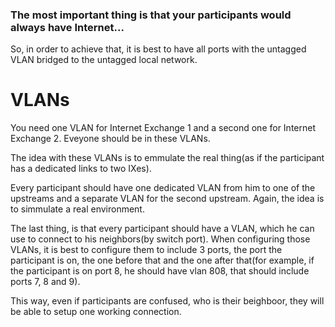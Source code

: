 ### The most important thing is that your participants would always have Internet...

So, in order to achieve that, it is best to have all ports with the untagged VLAN bridged to the untagged local network.

# VLANs
You need one VLAN for Internet Exchange 1 and a second one for Internet Exchange 2. Eveyone should be in these VLANs.

The idea with these VLANs is to emmulate the real thing(as if the participant has a dedicated links to two IXes).


Every participant should have one dedicated VLAN from him to one of the upstreams and a separate VLAN for the second upstream. Again, the idea is to simmulate a real environment.


The last thing, is that every participant should have a VLAN, which he can use to connect to his neighbors(by switch port). When configuring those VLANs, it is best to configure them to include 3 ports, the port the participant is on, the one before that and the one after that(for example, if the participant is on port 8, he should have vlan 808, that should include ports 7, 8 and 9).

This way, even if participants are confused, who is their beighboor, they will be able to setup one working connection.

